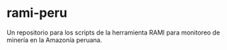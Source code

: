 # rami-peru
Un repositorio para los scripts de la herramienta RAMI para monitoreo de minería en la Amazonía peruana.




